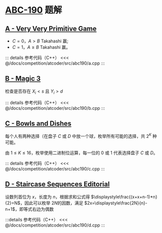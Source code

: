 # [ABC-190](https://atcoder.jp/contests/abc190) 题解

## [A - Very Very Primitive Game](https://atcoder.jp/contests/abc190/tasks/abc190_a)

- $C = 0$，$A > B$ Takahashi 赢;
- $C = 1$，$A ≥ B$ Takahashi 赢。

::: details 参考代码（C++）
<<< @/docs/competition/atcoder/src/abc190/a.cpp
:::

## [B - Magic 3](https://atcoder.jp/contests/abc190/tasks/abc190_b)

检查是否存在 $X_i < s$ 且 $Y_i > d$

::: details 参考代码（C++）
<<< @/docs/competition/atcoder/src/abc190/b.cpp
:::

## [C - Bowls and Dishes](https://atcoder.jp/contests/abc190/tasks/abc190_c)

每个人有两种选择（在盘子 $C$ 或 $D$ 中放一个球，枚举所有可能的选择，共 $2^K$ 种可能。

由 $1 ≤ K ≤ 16$，枚举使用二进制位运算，每一位的 $0$ 或 $1$ 代表选择盘子 $C$ 或 $D$。

::: details 参考代码（C++）
<<< @/docs/competition/atcoder/src/abc190/c.cpp
:::


## [D - Staircase Sequences Editorial](https://atcoder.jp/contests/abc190/tasks/abc190_d)

设数列首位为 $x$，长度为 $n$，根据求和公式得 $\displaystyle\frac{(x+x+n-1)*n}{2}=N$，因此可以枚举 $2N$的因数，满足 $2x=\displaystyle\frac{2N}{n}-n+1$，即等式右边为偶数

:::details 参考代码（C++）
<<< @/docs/competition/atcoder/src/abc190/d.cpp
:::